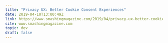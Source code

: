 ```yaml
---
title: "Privacy UX: Better Cookie Consent Experiences"
date: 2019-04-10T13:00:49Z
link: https://www.smashingmagazine.com/2019/04/privacy-ux-better-cookie-consent-experiences/
site: www.smashingmagazine.com
topic: dev
draft: false
---
```

